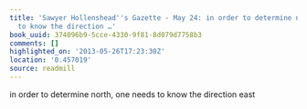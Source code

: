 ```yaml
---
title: 'Sawyer Hollenshead''s Gazette - May 24: in order to determine north, one needs
  to know the direction …'
book_uuid: 374096b9-5cce-4330-9f81-8d079d7758b3
comments: []
highlighted_on: '2013-05-26T17:23:30Z'
location: '0.457019'
source: readmill
---
```


in order to determine north, one needs to know the direction east